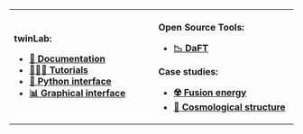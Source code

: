 <table>
<tr>
<th align="left">
<img width="400" height="1">

twinLab:

-   [📖 Documentation](https://digilab-ai.github.io/twinLab)
-   [👩🏾‍💻 Tutorials](https://github.com/digiLab-ai/twinLab-Tutorials)
-   [🧪 Python interface](https://pypi.org/project/twinlab)
-   [📊 Graphical interface](https://f2yq4lqtu5xle36mqgh5rprefe0xcilt.lambda-url.eu-west-2.on.aws)

</th>
<th align="left">
<img width="400" height="1">

Open Source Tools:

-   [📉 DaFT](https://github.com/digiLab-ai/daft)

Case studies:

-   [☢️ Fusion energy](https://github.com/digiLab-ai/NuclearFusion)
-   [🌌 Cosmological structure](https://github.com/digiLab-ai/CosmologicalStructure)

</th>
</tr>
</table>
